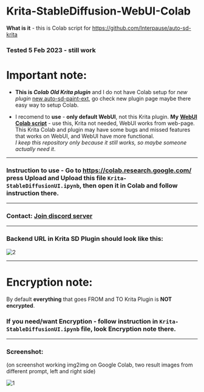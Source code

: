 # Krita-StableDiffusion-WebUI-Colab

**What is it** - this is Colab script for https://github.com/Interpause/auto-sd-krita

### Tested 5 Feb 2023 - still work

# Important note:

- **This is _Colab Old Krita plugin_** and I do not have Colab setup for *new plugin* [new auto-sd-paint-ext](https://github.com/Interpause/auto-sd-paint-ext), go check new plugin page maybe there easy way to setup Colab.

- I recomend to **use** - **only default WebUI**, not this Krita plugin. **My** [**WebUI Colab script**](https://github.com/danilw/WebUI-Colab-AUTOMATIC1111-stable-diffusion-webui) - use this, Krita not needed, WebUI works from web-page.\
This Krita Colab and plugin may have some bugs and missed features that works on WebUI, and WebUI have more functional.\
*I keep this repository only because it still works, so maybe someone actually need it*.

___

### Instruction to use - Go to https://colab.research.google.com/ press Upload and Upload this file `Krita-StableDiffusionUI.ipynb`, then open it in Colab and follow instruction there.

___
### Contact: [**Join discord server**](https://discord.gg/JKyqWgt)

___

### Backend URL in Krita SD Plugin should look like this:

![2](https://user-images.githubusercontent.com/24825887/197233926-f6a269ec-e5ab-4743-ba14-9d020fabb66d.png)

___

# Encryption note:

By default **everything** that goes FROM and TO Krita Plugin is **NOT encrypted**.

### If you need/want Encryption - follow instruction in `Krita-StableDiffusionUI.ipynb` file, look Encryption note there.

___

### Screenshot: 

(on screenshot working img2img on Google Colab, two result images from different prompt, left and right side)

![1](https://user-images.githubusercontent.com/24825887/197250176-63e99121-215e-44e8-9cc1-0017d57f2adb.png)
